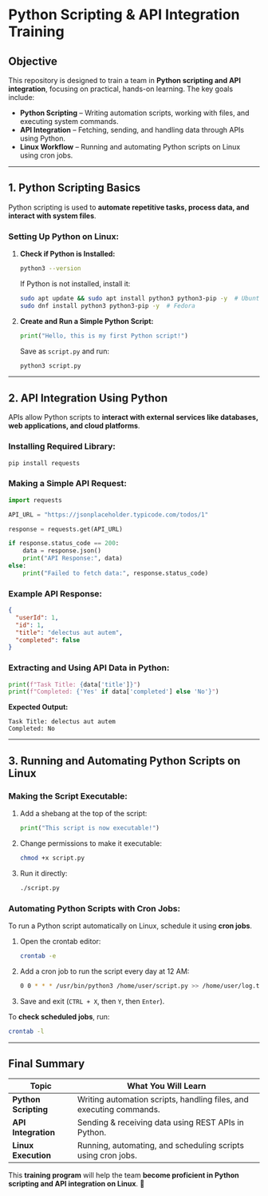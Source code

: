 
# Python Scripting & API Integration Training

## Objective  
This repository is designed to train a team in **Python scripting and API integration**, focusing on practical, hands-on learning. The key goals include:  

- **Python Scripting** – Writing automation scripts, working with files, and executing system commands.
- **API Integration** – Fetching, sending, and handling data through APIs using Python.
- **Linux Workflow** – Running and automating Python scripts on Linux using cron jobs.

---

## 1. Python Scripting Basics  
Python scripting is used to **automate repetitive tasks, process data, and interact with system files**.  

### **Setting Up Python on Linux:**  
1. **Check if Python is Installed:**  
   ```bash
   python3 --version
   ```  
   If Python is not installed, install it:  
   ```bash
   sudo apt update && sudo apt install python3 python3-pip -y  # Ubuntu/Debian  
   sudo dnf install python3 python3-pip -y  # Fedora  
   ```

2. **Create and Run a Simple Python Script:**  
   ```python
   print("Hello, this is my first Python script!")
   ```  
   Save as `script.py` and run:
   ```bash
   python3 script.py
   ```

---

## 2. API Integration Using Python  
APIs allow Python scripts to **interact with external services like databases, web applications, and cloud platforms**.  

### **Installing Required Library:**  
```bash
pip install requests
```

### **Making a Simple API Request:**  
```python
import requests  

API_URL = "https://jsonplaceholder.typicode.com/todos/1"  

response = requests.get(API_URL)  

if response.status_code == 200:  
    data = response.json()  
    print("API Response:", data)  
else:  
    print("Failed to fetch data:", response.status_code)
```

### **Example API Response:**  
```json
{
  "userId": 1,
  "id": 1,
  "title": "delectus aut autem",
  "completed": false
}
```

### **Extracting and Using API Data in Python:**  
```python
print(f"Task Title: {data['title']}")
print(f"Completed: {'Yes' if data['completed'] else 'No'}")
```

**Expected Output:**  
```
Task Title: delectus aut autem
Completed: No
```

---

## 3. Running and Automating Python Scripts on Linux  
### **Making the Script Executable:**  
1. Add a shebang at the top of the script:
   ```python
   print("This script is now executable!")
   ```
2. Change permissions to make it executable:  
   ```bash
   chmod +x script.py
   ```
3. Run it directly:  
   ```bash
   ./script.py
   ```

### **Automating Python Scripts with Cron Jobs:**  
To run a Python script automatically on Linux, schedule it using **cron jobs**.

1. Open the crontab editor:  
   ```bash
   crontab -e
   ```
2. Add a cron job to run the script every day at 12 AM:  
   ```bash
   0 0 * * * /usr/bin/python3 /home/user/script.py >> /home/user/log.txt 2>&1
   ```
3. Save and exit (`CTRL + X`, then `Y`, then `Enter`).  

To **check scheduled jobs**, run:  
```bash
crontab -l
```

---

## Final Summary  
| Topic | What You Will Learn |
|--------|--------------------|
| **Python Scripting** | Writing automation scripts, handling files, and executing commands. |
| **API Integration** | Sending & receiving data using REST APIs in Python. |
| **Linux Execution** | Running, automating, and scheduling scripts using cron jobs. |

This **training program** will help the team **become proficient in Python scripting and API integration on Linux**. 🚀

